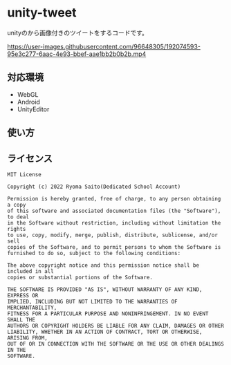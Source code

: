 # unity-tweet
unityのから画像付きのツイートをするコードです。  

https://user-images.githubusercontent.com/96648305/192074593-95e3c277-6aac-4e93-bbef-aae1bb2b0b2b.mp4  

## 対応環境
* WebGL  
* Android
* UnityEditor  

## 使い方


## ライセンス

```
MIT License

Copyright (c) 2022 Ryoma Saito(Dedicated School Account)

Permission is hereby granted, free of charge, to any person obtaining a copy
of this software and associated documentation files (the "Software"), to deal
in the Software without restriction, including without limitation the rights
to use, copy, modify, merge, publish, distribute, sublicense, and/or sell
copies of the Software, and to permit persons to whom the Software is
furnished to do so, subject to the following conditions:

The above copyright notice and this permission notice shall be included in all
copies or substantial portions of the Software.

THE SOFTWARE IS PROVIDED "AS IS", WITHOUT WARRANTY OF ANY KIND, EXPRESS OR
IMPLIED, INCLUDING BUT NOT LIMITED TO THE WARRANTIES OF MERCHANTABILITY,
FITNESS FOR A PARTICULAR PURPOSE AND NONINFRINGEMENT. IN NO EVENT SHALL THE
AUTHORS OR COPYRIGHT HOLDERS BE LIABLE FOR ANY CLAIM, DAMAGES OR OTHER
LIABILITY, WHETHER IN AN ACTION OF CONTRACT, TORT OR OTHERWISE, ARISING FROM,
OUT OF OR IN CONNECTION WITH THE SOFTWARE OR THE USE OR OTHER DEALINGS IN THE
SOFTWARE.
```
